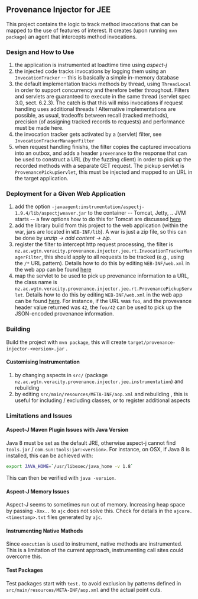 ## Provenance Injector for JEE

This project contains the logic to track method invocations that can be mapped to the use of features of interest. It creates (upon running `mvn package`) an agent that intercepts method invocations.



### Design and How to Use

1. the application is instrumented at loadtime time using *aspect-j* 
2. the injected code tracks invocations by logging them using an `InvocationTracker` -- this is basically a simple in-memory database
3. the default implementation tracks methods by thread, using `ThreadLocal` in order to support concurrency and therefore better throughout. Filters and servlets are guaranteed to execute in the same thread (servlet spec 3.0, sect. 6.2.3). The catch is that this will miss invocations if request handling uses additional threads ! Alternative implementations are possible, as usual, tradeoffs between recall (tracked methods), precision (of assigning tracked records to requests) and performance must be made here.
4. the invocation tracker gets activated by a (servlet) filter, see `InvocationTrackerManagerFilter`
5. when request handling finishs, the filter copies the captured invocations into an outbox, and adds a header `provenance` to the response that can be used to construct a URL (by the fuzzing client) in order to pick up the recorded methods with a separate GET request. The pickup servlet is `ProvenancePickupServlet`, this must be injected and mapped to an URL in the target application.

### Deployment for a Given Web Application

1. add the option `-javaagent:instrumentation/aspectj-1.9.4/lib/aspectjweaver.jar` to the container -- Tomcat, Jetty, .. JVM starts -- a few options how to do this for Tomcat are discussed [here](https://www.middlewareinventory.com/blog/set-heapmemory-jvm-arguments-tomcat/)
2. add the library build from this project to the web application (within the war, jars are located in `WEB-INF/lib`). A war is just a zip file, so this can be done by *unzip -> add content -> zip*. 
3. register the filter to intercept http request processing, the filter is `nz.ac.wgtn.veracity.provenance.injector.jee.rt.InvocationTrackerManagerFilter`, this should apply to all requests to be tracked (e.g., using the `/*` URL pattern). Details how to do this by editing `WEB-INF/web.xml` in the web app can be found [here](https://docs.oracle.com/cd/E13222_01/wls/docs81/webapp/web_xml.html)
4. map the servlet to be used to pick up provenance information to a URL, the class name is `nz.ac.wgtn.veracity.provenance.injector.jee.rt.ProvenancePickupServlet`. Details how to do this by editing `WEB-INF/web.xml` in the web app can be found [here](https://docs.oracle.com/cd/E13222_01/wls/docs81/webapp/web_xml.html). For instance, if the URL was `foo`, and the provevance header value returned was `42`, the `foo/42` can be used to pick up the JSON-encoded provenance information.



### Building

Build the project with `mvn package`, this will create `target/provenance-injector-<version>.jar` .

#### Customising Instrumentation

1. by changing aspects in `src/` (package `nz.ac.wgtn.veracity.provenance.injector.jee.instrumentation`) and rebuilding
2. by editing `src/main/resources/META-INF/aop.xml` and rebuilding , this is useful for including / excluding classes, or to register additional aspects

### Limitations and Issues 


#### Aspect-J Maven Plugin Issues with Java Version

Java 8 must be set as the default JRE, otherwise aspect-j cannot find `tools.jar` / `com.sun:tools:jar:<version>`.
For instance, on OSX, if Java 8 is installed, this can be achieved with: 

```bash
export JAVA_HOME=`/usr/libexec/java_home -v 1.8`
```

This can then be verified with `java -version`.

#### Aspect-J Memory Issues

Aspect-J seems to sometimes run out of memory. Increasing heap space by passing `-Xmx..` to `ajc` does not solve this. Check for details in the `ajcore.<timestamp>.txt` files generated by `ajc`.

#### Instrumenting Native Mathods

Since `execution` is used to instrument, native methods are instrumented. This is a limitation of the current approach, instrumenting call sites could overcome this. 

#### Test Packages

Test packages start with `test.` to avoid exclusion by patterns defined in `src/main/resources/META-INF/aop.xml` and the actual point cuts.



